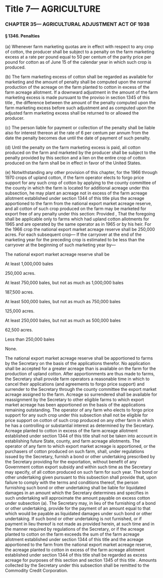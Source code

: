 
# Title 7— AGRICULTURE
### CHAPTER 35— AGRICULTURAL ADJUSTMENT ACT OF 1938
#### § 1346. Penalties

(a) Whenever farm marketing quotas are in effect with respect to any crop of cotton, the producer shall be subject to a penalty on the farm marketing excess at a rate per pound equal to 50 per centum of the parity price per pound for cotton as of June 15 of the calendar year in which such crop is produced.

(b) The farm marketing excess of cotton shall be regarded as available for marketing and the amount of penalty shall be computed upon the normal production of the acreage on the farm planted to cotton in excess of the farm acreage allotment. If a downward adjustment in the amount of the farm marketing excess is made pursuant to the proviso in section 1345 of this title , the difference between the amount of the penalty computed upon the farm marketing excess before such adjustment and as computed upon the adjusted farm marketing excess shall be returned to or allowed the producer.

(c) The person liable for payment or collection of the penalty shall be liable also for interest thereon at the rate of 6 per centum per annum from the date the penalty becomes due until the date of payment of such penalty.

(d) Until the penalty on the farm marketing excess is paid, all cotton produced on the farm and marketed by the producer shall be subject to the penalty provided by this section and a lien on the entire crop of cotton produced on the farm shall be in effect in favor of the United States.

(e) Notwithstanding any other provision of this chapter, for the 1966 through 1970 crops of upland cotton, if the farm operator elects to forgo price support for any such crop of cotton by applying to the county committee of the county in which the farm is located for additional acreage under this subsection, he may plant an acreage not in excess of the farm acreage allotment established under section 1344 of this title plus the acreage apportioned to the farm from the national export market acreage reserve, and all cotton of such crop produced on the farm may be marketed for export free of any penalty under this section: Provided , That the foregoing shall be applicable only to farms which had upland cotton allotments for 1965 and are operated by the same operator as in 1965 or by his heir. For the 1966 crop the national export market acreage reserve shall be 250,000 acres. For each subsequent crop— If the carryover at the end of the marketing year for the preceding crop is estimated to be less than the carryover at the beginning of such marketing year by—

The national export market acreage reserve shall be

At least 1,000,000 bales

250,000 acres.

At least 750,000 bales, but not as much as 1,000,000 bales

187,500 acres.

At least 500,000 bales, but not as much as 750,000 bales

125,000 acres.

At least 250,000 bales, but not as much as 500,000 bales

62,500 acres.

Less than 250,000 bales

None.

The national export market acreage reserve shall be apportioned to farms by the Secretary on the basis of the applications therefor. No application shall be accepted for a greater acreage than is available on the farm for the production of upland cotton. After apportionments are thus made to farms, the Secretary shall provide farm operators a reasonable time in which to cancel their applications (and agreements to forgo price support) and surrender to the Secretary through the county committee the export market acreage assigned to the farm. Acreage so surrendered shall be available for reassignment by the Secretary to other eligible farms to which export market acreage has been apportioned on the basis of the applications remaining outstanding. The operator of any farm who elects to forgo price support for any such crop under this subsection shall not be eligible for price support on cotton of such crop produced on any other farm in which he has a controlling or substantial interest as determined by the Secretary. Acreage planted to cotton in excess of the farm acreage allotment established under section 1344 of this title shall not be taken into account in establishing future State, county, and farm acreage allotments. The operator of any farm to which export market acreage is apportioned, or the purchasers of cotton produced on such farm, shall, under regulations issued by the Secretary, furnish a bond or other undertaking prescribed by the Secretary providing for the exportation, without benefit of any Government cotton export subsidy and within such time as the Secretary may specify, of all cotton produced on such farm for such year. The bond or other undertaking given pursuant to this subsection shall provide that, upon failure to comply with the terms and conditions thereof, the person furnishing such bond or other undertaking shall be liable for liquidated damages in an amount which the Secretary determines and specifies in such undertaking will approximate the amount payable on excess cotton under subsection (a). The Secretary may, in lieu of the furnishing of a bond or other undertaking, provide for the payment of an amount equal to that which would be payable as liquidated damages under such bond or other undertaking. If such bond or other undertaking is not furnished, or if payment in lieu thereof is not made as provided herein, at such time and in the manner required by regulations of the Secretary, or if the acreage planted to cotton on the farm exceeds the sum of the farm acreage allotment established under section 1344 of this title and the acreage apportioned to the farm from the national export market acreage reserve, the acreage planted to cotton in excess of the farm acreage allotment established under section 1344 of this title shall be regarded as excess acreage for purposes of this section and section 1345 of this title . Amounts collected by the Secretary under this subsection shall be remitted to the Commodity Credit Corporation.
